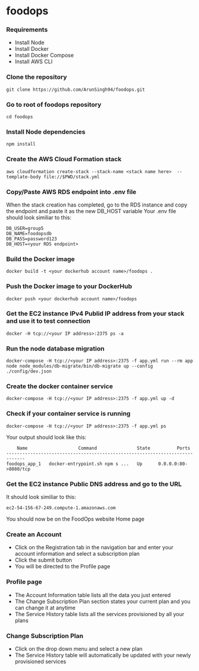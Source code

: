 # foodops

### Requirements
* Install Node
* Install Docker
* Install Docker Compose
* Install AWS CLI

### Clone the repository
```
git clone https://github.com/ArunSingh94/foodops.git
```
### Go to root of foodops repository
```
cd foodops
```
### Install Node dependencies
```
npm install
```
### Create the AWS Cloud Formation stack
```
aws cloudformation create-stack --stack-name <stack name here>  --template-body file://$PWD/stack.yml
```
### Copy/Paste AWS RDS endpoint into .env file
When the stack creation has completed, go to the RDS instance and copy the endpoint and paste it as the new DB_HOST variable
Your .env file should look similiar to this:
```
DB_USER=group5
DB_NAME=foodopsdb
DB_PASS=password123
DB_HOST=<your RDS endpoint>
```
### Build the Docker image
```
docker build -t <your dockerhub account name>/foodops .
```
### Push the Docker image to your DockerHub
```
docker push <your dockerhub account name>/foodops
```
### Get the EC2 instance IPv4 Publid IP address from your stack and use it to test connection
```
docker -H tcp://<your IP address>:2375 ps -a
```
### Run the node database migration
```
docker-compose -H tcp://<your IP address>:2375 -f app.yml run --rm app node node_modules/db-migrate/bin/db-migrate up --config ./config/dev.json
```
### Create the docker container service
```
docker-compose -H tcp://<your IP address>:2375 -f app.yml up -d
```
### Check if your container service is running
```
docker-compose -H tcp://<your IP address>:2375 -f app.yml ps
```
Your output should look like this:
```
    Name                   Command               State          Ports        
-----------------------------------------------------------------------------
foodops_app_1   docker-entrypoint.sh npm s ...   Up      0.0.0.0:80->8080/tcp
```
### Get the EC2 instance Public DNS address and go to the URL
It should look similiar to this:
```
ec2-54-156-67-249.compute-1.amazonaws.com
```
You should now be on the FoodOps website Home page
### Create an Account
* Click on the Registration tab in the navigation bar and enter your account information and select a subscription plan
* Click the submit button
* You will be directed to the Profile page
### Profile page
* The Account Information table lists all the data you just entered
* The Change Subscription Plan section states your current plan and you can change it at anytime
* The Service History table lists all the services provisioned by all your plans
### Change Subscription Plan
* Click on the drop down menu and select a new plan
* The Service History table will automatically be updated with your newly provisioned services
